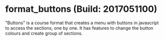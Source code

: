 # format_buttons (Build: 2017051100)
"Buttons" is a course format that creates a menu with buttons in javascript to access the sections, one by one. 
It has features to change the button colours and create group of sections.